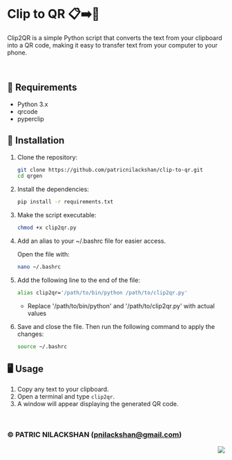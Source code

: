 # Clip to QR 📋➡️📱

Clip2QR is a simple Python script that converts the text from your clipboard into a QR code, making it easy to transfer text from your computer to your phone.

<br>

## 🎯 Requirements

- Python 3.x
- qrcode
- pyperclip

## 🚀 Installation

1. Clone the repository:
    ```bash
    git clone https://github.com/patricnilackshan/clip-to-qr.git
    cd qrgen
    ```

2. Install the dependencies:
    ```bash
    pip install -r requirements.txt
    ```

3. Make the script executable:
    ```bash
    chmod +x clip2qr.py
    ```

4. Add an alias to your ~/.bashrc file for easier access.

    Open the file with:
    ```bash
    nano ~/.bashrc
    ```

5. Add the following line to the end of the file:
    ```bash
    alias clip2qr='/path/to/bin/python /path/to/clip2qr.py'
    ```
    - Replace '/path/to/bin/python' and '/path/to/clip2qr.py' with actual values

6. Save and close the file.
    Then run the following command to apply the changes:
    ```bash
    source ~/.bashrc
    ```

## 🖥️ Usage

1. Copy any text to your clipboard.
2. Open a terminal and type `clip2qr`.
3. A window will appear displaying the generated QR code.


<br>

### © PATRIC NILACKSHAN (pnilackshan@gmail.com)

<img align="right" src="https://visitor-badge.laobi.icu/badge?page_id=patricnilackshan.clip-to-qr" />
